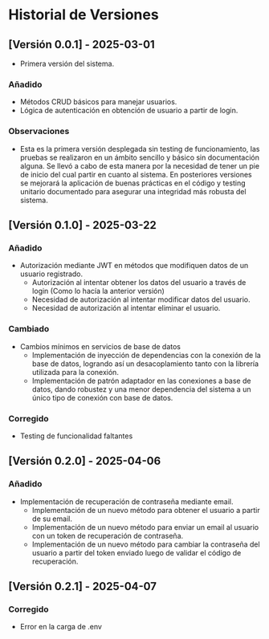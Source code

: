 # Historial de Versiones

## [Versión 0.0.1] - 2025-03-01
- Primera versión del sistema.
### Añadido
- Métodos CRUD básicos para manejar usuarios.
- Lógica de autenticación en obtención de usuario a partir de login.

### Observaciones
- Esta es la primera versión desplegada sin testing de funcionamiento, las pruebas se realizaron
en un ámbito sencillo y básico sin documentación alguna. Se llevó a cabo de esta manera por la
necesidad de tener un pie de inicio del cual partir en cuanto al sistema. En posteriores versiones
se mejorará la aplicación de buenas prácticas en el código y testing unitario documentado para
asegurar una integridad más robusta del sistema.

## [Versión 0.1.0] - 2025-03-22
### Añadido
- Autorización mediante JWT en métodos que modifiquen datos de un usuario registrado.
    - Autorización al intentar obtener los datos del usuario a través de login (Como lo hacía la anterior
    versión)
    - Necesidad de autorización al intentar modificar datos del usuario.
    - Necesidad de autorización al intentar eliminar el usuario.

### Cambiado
- Cambios mínimos en servicios de base de datos
    - Implementación de inyección de dependencias con la conexión de la base de datos, logrando así un 
    desacoplamiento tanto con la librería utilizada para la conexión.
    - Implementación de patrón adaptador en las conexiones a base de datos, dando robustez y una menor
    dependencia del sistema a un único tipo de conexión con base de datos.

### Corregido
- Testing de funcionalidad faltantes

## [Versión 0.2.0] - 2025-04-06
### Añadido
- Implementación de recuperación de contraseña mediante email.
    - Implementación de un nuevo método para obtener el usuario a partir de su email.
    - Implementación de un nuevo método para enviar un email al usuario con un token de recuperación
    de contraseña.
    - Implementación de un nuevo método para cambiar la contraseña del usuario a partir del token enviado luego de validar el código de recuperación.

## [Versión 0.2.1] - 2025-04-07
### Corregido
- Error en la carga de .env